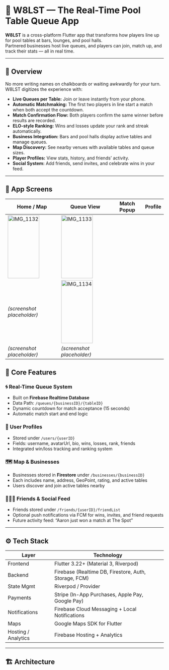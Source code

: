 # 🎱 W8LST — The Real-Time Pool Table Queue App

**W8LST** is a cross-platform Flutter app that transforms how players line up for pool tables at bars, lounges, and pool halls.  
Partnered businesses host live queues, and players can join, match up, and track their stats — all in real time.

---

## 🚀 Overview

No more writing names on chalkboards or waiting awkwardly for your turn.  
W8LST digitizes the experience with:

- **Live Queues per Table:** Join or leave instantly from your phone.  
- **Automatic Matchmaking:** The first two players in line start a match when both accept the countdown.  
- **Match Confirmation Flow:** Both players confirm the same winner before results are recorded.  
- **ELO-style Ranking:** Wins and losses update your rank and streak automatically.  
- **Business Integration:** Bars and pool halls display active tables and manage queues.  
- **Map Discovery:** See nearby venues with available tables and queue sizes.  
- **Player Profiles:** View stats, history, and friends’ activity.  
- **Social System:** Add friends, send invites, and celebrate wins in your feed.  

---

## 📱 App Screens

| Home / Map | Queue View | Match Popup | Profile |
|-------------|-------------|--------------|-----------|
| <img width="100" height="200" alt="IMG_1132" src="https://github.com/user-attachments/assets/96cac3eb-b4f7-46e6-be64-62c5d6743e0d" /> |<img width="100" height="200" alt="IMG_1133" src="https://github.com/user-attachments/assets/6345e1a1-fd0c-4570-bb83-ea20002d68f2" />
 *(screenshot placeholder)* | <img width="100" height="200" alt="IMG_1134" src="https://github.com/user-attachments/assets/0e579642-b49f-491f-a0b0-76aa4170b724" />
*(screenshot placeholder)* | *(screenshot placeholder)* |


## 🧩 Core Features

### 🌀 Real-Time Queue System
- Built on **Firebase Realtime Database**
- Data Path: `/queues/{businessID}/{tableID}`
- Dynamic countdown for match acceptance (15 seconds)
- Automatic match start and end logic

### 👤 User Profiles
- Stored under `/users/{userID}`
- Fields: username, avatarUrl, bio, wins, losses, rank, friends
- Integrated win/loss tracking and ranking system

### 🗺️ Map & Businesses
- Businesses stored in **Firestore** under `/businesses/{businessID}`
- Each includes name, address, GeoPoint, rating, and active tables
- Users discover and join active tables nearby

### 🧑‍🤝‍🧑 Friends & Social Feed
- Friends stored under `/friends/{userID}/friendList`
- Optional push notifications via FCM for wins, invites, and friend requests
- Future activity feed: “Aaron just won a match at The Spot”

---

## ⚙️ Tech Stack

| Layer | Technology |
|-------|-------------|
| Frontend | Flutter 3.22+ (Material 3, Riverpod) |
| Backend | Firebase (Realtime DB, Firestore, Auth, Storage, FCM) |
| State Mgmt | Riverpod / Provider |
| Payments | Stripe (In-App Purchases, Apple Pay, Google Pay) |
| Notifications | Firebase Cloud Messaging + Local Notifications |
| Maps | Google Maps SDK for Flutter |
| Hosting / Analytics | Firebase Hosting + Analytics |

---

## 🏗️ Architecture

